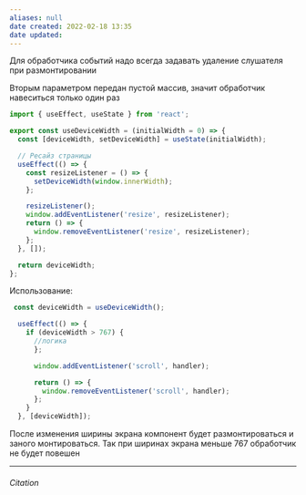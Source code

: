 ```yaml
---
aliases: null
date created: 2022-02-18 13:35
date updated:
---
```


Для обработчика событий надо всегда задавать удаление слушателя при размонтировании

Вторым параметром передан пустой массив, значит обработчик навеситься только один раз


```js
import { useEffect, useState } from 'react';

export const useDeviceWidth = (initialWidth = 0) => {
  const [deviceWidth, setDeviceWidth] = useState(initialWidth);

  // Ресайз страницы
  useEffect(() => {
    const resizeListener = () => {
      setDeviceWidth(window.innerWidth);
    };

    resizeListener();
    window.addEventListener('resize', resizeListener);
    return () => {
      window.removeEventListener('resize', resizeListener);
    };
  }, []);

  return deviceWidth;
};

```

Использование:

```js
 const deviceWidth = useDeviceWidth();

  useEffect(() => {
    if (deviceWidth > 767) {
      //логика
      };

      window.addEventListener('scroll', handler);

      return () => {
        window.removeEventListener('scroll', handler);
      };
    }
  }, [deviceWidth]);
```

После изменения ширины экрана компонент будет размонтироваться и заного монтироваться. Так при ширинах экрана меньше 767 обработчик не будет повешен


---

###### Citation

